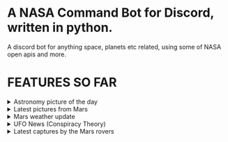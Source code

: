 # A NASA Command Bot for Discord, written in python.

A discord bot for anything space, planets etc related, using some of NASA open apis and more.

# FEATURES SO FAR
<details>
  <summary>Astronomy picture of the day</summary>
    - Get the Astronomy picture of the day (with additional option to choose a random date or specify your own aswell).<br>
    - Command: !apod
    - Aliases: !pic, !picture, !astropic
    - Optional usages: !apod {date} / !apod random
</details>

<details>
  <summary>Latest pictures from Mars</summary>
    - Get random latest pictures of Mars, taken either by the Curiosity Rover or the Perseverance Rover, using the official NASA API.
    - Command: !mars
    - Aliases: !mpic, !marspic
</details>

<details>
  <summary>Mars weather update</summary>
    - Get the latest mars weather reports from the Perseverance Rover, from the "MarsWxReport" twitter account.
    - Command: !marsweather
    - Aliases: !mw, !mweather
</details>

<details>
  <summary>UFO News (Conspiracy Theory)</summary>
    - Get the latest ufo conspiracy theory video (from the popular channel secureteam10). Made this for my buddy.
    - Command: !ufo
    - Aliases: !ufovid, !ufonews
</details>

<details>
  <summary>Latest captures by the Mars rovers</summary>
    - Get the latest video from the popular channel "iGadgetPro" about Perseverance & Curiosity capturing cool stuff on Mars.
    - Command: !marsvid
    - Aliases: !mvid
</details>
